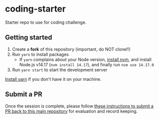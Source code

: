# coding-starter

Starter repo to use for coding challenge.

## Getting started

1. Create a **fork** of this repository (important, do NOT clone!!)
2. Run `yarn` to install packages
    - If `yarn` complains about your Node version, [install nvm](https://github.com/nvm-sh/nvm), and install Node.js v14.17 (`nvm install 14.17`), and finally run `nvm use 14.17.0`
3. Run `yarn start` to start the development server

[Install yarn](https://classic.yarnpkg.com/lang/en/docs/install) if you don't have it on your machine.

## Submit a PR

Once the session is complete, please follow [these instructions to submit a PR back to this main repository](https://docs.github.com/en/pull-requests/collaborating-with-pull-requests/proposing-changes-to-your-work-with-pull-requests/creating-a-pull-request-from-a-fork) for evaluation and record keeping.
